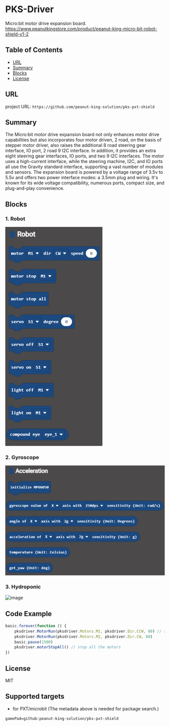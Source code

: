 # PKS-Driver

Micro:bit motor drive expansion board. \
https://www.peanutkingstore.com/product/peanut-king-micro-bit-robot-shield-v1-2

## Table of Contents

* [URL](#url)
* [Summary](#summary)
* [Blocks](#blocks)
* [License](#license)

## URL
project URL:  ```https://github.com/peanut-king-solution/pks-pxt-shield```

## Summary
The Micro:bit motor drive expansion board not only enhances motor drive capabilities but also incorporates four motor driven, 2 road, on the basis of stepper motor driver, 
also raises the additional 8 road steering gear interface, IO port, 2 road 9 I2C interface.
In addition, it provides an extra eight steering gear interfaces, IO ports, and two 9 I2C interfaces.
The motor uses a high-current interface, while the steering machine, I2C, and IO ports all use the Gravity standard interface, supporting a vast number of modules and sensors. 
The expansion board is powered by a voltage range of 3.5v to 5.5v and offers two power interface modes: a 3.5mm plug and wiring. 
It's known for its wide voltage compatibility, numerous ports, compact size, and plug-and-play convenience.

## Blocks
### 1. Robot
![image](image/robot.png)

### 2. Gyroscope
![image](image/gyro.png)

### 3. Hydroponic
![image](himage/hydroponic.png)

## Code Example
```JavaScript
basic.forever(function () {
    pksdriver.MotorRun(pksdriver.Motors.M1, pksdriver.Dir.CCW, 80) // set the speed of moter M1
    pksdriver.MotorRun(pksdriver.Motors.M2, pksdriver.Dir.CW, 80)
    basic.pause(1500)
    pksdriver.motorStopAll() // stop all the motors
})


```

## License

MIT

## Supported targets

* for PXT/microbit
(The metadata above is needed for package search.)
```package
gamePad=github:peanut-king-solution/pks-pxt-shield
```
